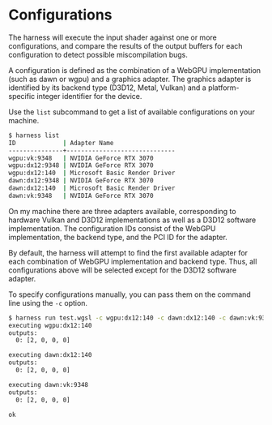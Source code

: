 # Configurations

The harness will execute the input shader against one or more configurations, and compare the results of the output buffers for each configuration to detect possible miscompilation bugs.

A configuration is defined as the combination of a WebGPU implementation (such as dawn or wgpu) and a graphics adapter. The graphics adapter is identified by its backend type (D3D12, Metal, Vulkan) and a platform-specific integer identifier for the device.

Use the `list` subcommand to get a list of available configurations on your machine.

```sh
$ harness list
ID             | Adapter Name
---------------+------------------------------
wgpu:vk:9348   | NVIDIA GeForce RTX 3070
wgpu:dx12:9348 | NVIDIA GeForce RTX 3070
wgpu:dx12:140  | Microsoft Basic Render Driver
dawn:dx12:9348 | NVIDIA GeForce RTX 3070
dawn:dx12:140  | Microsoft Basic Render Driver
dawn:vk:9348   | NVIDIA GeForce RTX 3070
```

On my machine there are three adapters available, corresponding to hardware Vulkan and D3D12 implementations as well as a D3D12 software implementation. The configuration IDs consist of the WebGPU implementation, the backend type, and the PCI ID for the adapter.

By default, the harness will attempt to find the first available adapter for each combination of WebGPU implementation and backend type. Thus, all configurations above will be selected except for the D3D12 software adapter.

To specify configurations manually, you can pass them on the command line using the `-c` option.

```sh
$ harness run test.wgsl -c wgpu:dx12:140 -c dawn:dx12:140 -c dawn:vk:9348
executing wgpu:dx12:140
outputs:
  0: [2, 0, 0, 0]

executing dawn:dx12:140
outputs:
  0: [2, 0, 0, 0]

executing dawn:vk:9348
outputs:
  0: [2, 0, 0, 0]

ok
```
